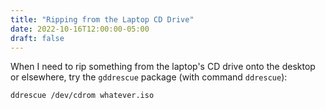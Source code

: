 ```yaml
---
title: "Ripping from the Laptop CD Drive"
date: 2022-10-16T12:00:00-05:00
draft: false
---
```


When I need to rip something from the laptop's CD drive onto the desktop or elsewhere, try the `gddrescue` package (with command `ddrescue`):

`ddrescue /dev/cdrom whatever.iso`
